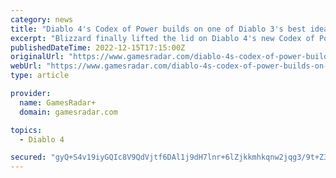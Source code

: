```yaml
---
category: news
title: "Diablo 4's Codex of Power builds on one of Diablo 3's best ideas"
excerpt: "Blizzard finally lifted the lid on Diablo 4's new Codex of Power feature, and it's a bit like a spiritual successor to Kanai's Cube from Diablo 3 and the Horadric Cube from Diablo 2. Diablo 4 game director Joe Shely and associate game director Joseph Piep"
publishedDateTime: 2022-12-15T17:15:00Z
originalUrl: "https://www.gamesradar.com/diablo-4s-codex-of-power-builds-on-one-of-diablo-3s-best-ideas/"
webUrl: "https://www.gamesradar.com/diablo-4s-codex-of-power-builds-on-one-of-diablo-3s-best-ideas/"
type: article

provider:
  name: GamesRadar+
  domain: gamesradar.com

topics:
  - Diablo 4

secured: "gyQ+S4v19iyGQIc8V9QdVjtf6DAl1j9dH7lnr+6lZjkkmhkqnw2jqg3/9t+Z3Fn0Ddo51RVf/ZilGS6sWp/wdpo5FgNYak9JZUTSeGmK4Hi01Ea0Yq4aQz89NBFz3a4x+swWkghtmn+LcUVL58eTaEM3h9TySBDGkZPCeCdaYAR04gOEhzreU6tJCyJ2ufu725jjuHEg0fcK4qw6s1+QHkXft9UqaCbmJpcVpu0ncacq7Cl5Tz0ljHFIQOP/A0CfANvBcv/Pp5qvyTkBGq8atQps7/ru8jb3972JXk/nZ3/ouz4hDPA1HwA96NjdWYL2NNDOo5v41KQbwYfo9gPvLY33/7vPc15FLAWe3q/dfqA=;JYBr5SFz95olT8fAmHC4IQ=="
---
```


